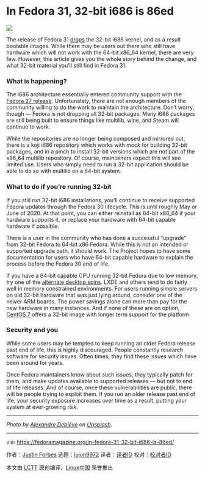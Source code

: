 [#]: collector: (lujun9972)
[#]: translator: (wxy)
[#]: reviewer: ( )
[#]: publisher: ( )
[#]: url: ( )
[#]: subject: (In Fedora 31, 32-bit i686 is 86ed)
[#]: via: (https://fedoramagazine.org/in-fedora-31-32-bit-i686-is-86ed/)
[#]: author: (Justin Forbes https://fedoramagazine.org/author/jforbes/)

In Fedora 31, 32-bit i686 is 86ed
======

![][1]

The release of Fedora 31 [drops][2] the 32-bit i686 kernel, and as a result bootable images. While there may be users out there who still have hardware which will not work with the 64-bit x86_64 kernel, there are very few. However, this article gives you the whole story behind the change, and what 32-bit material you’ll still find in Fedora 31.

### What is happening?

The i686 architecture essentially entered community support with the [Fedora 27 release][3]. Unfortunately, there are not enough members of the community willing to do the work to maintain the architecture. Don’t worry, though — Fedora is not dropping all 32-bit packages. Many i686 packages are still being built to ensure things like multilib, wine, and Steam will continue to work.

While the repositories are no longer being composed and mirrored out, there is a koji i686 repository which works with _mock_ for building 32-bit packages, and in a pinch to install 32-bit versions which are not part of the x86_64 multilib repository. Of course, maintainers expect this will see limited use. Users who simply need to run a 32-bit application should be able to do so with multilib on a 64-bit system.

### What to do if you’re running 32-bit

If you still run 32-bit i686 installations, you’ll continue to receive supported Fedora updates through the Fedora 30 lifecycle. This is until roughly May or June of 2020. At that point, you can either reinstall as 64-bit x86_64 if your hardware supports it, or replace your hardware with 64-bit capable hardware if possible.

There is a user in the community who has done a successful “upgrade” from 32-bit Fedora to 64-bit x86 Fedora. While this is not an intended or supported upgrade path, it should work. The Project hopes to have some documentation for users who have 64-bit capable hardware to explain the process before the Fedora 30 end of life.

If you have a 64-bit capable CPU running 32-bit Fedora due to low memory, try one of the [alternate desktop spins][4]. LXDE and others tend to do fairly well in memory constrained environments. For users running simple servers on old 32-bit hardware that was just lying around, consider one of the newer ARM boards. The power savings alone can more than pay for the new hardware in many instances. And if none of these are on option, [CentOS 7][5] offers a 32-bit image with longer term support for the platform.

### Security and you

While some users may be tempted to keep running an older Fedora release past end of life, this is highly discouraged. People constantly research software for security issues. Often times, they find these issues which have been around for years.

Once Fedora maintainers know about such issues, they typically patch for them, and make updates available to supported releases — but not to end of life releases. And of course, once these vulnerabilities are public, there will be people trying to exploit them. If you run an older release past end of life, your security exposure increases over time as a result, putting your system at ever-growing risk.

* * *

_Photo by _[_Alexandre Debiève_][6]_ on [Unsplash][7]_.

--------------------------------------------------------------------------------

via: https://fedoramagazine.org/in-fedora-31-32-bit-i686-is-86ed/

作者：[Justin Forbes][a]
选题：[lujun9972][b]
译者：[译者ID](https://github.com/译者ID)
校对：[校对者ID](https://github.com/校对者ID)

本文由 [LCTT](https://github.com/LCTT/TranslateProject) 原创编译，[Linux中国](https://linux.cn/) 荣誉推出

[a]: https://fedoramagazine.org/author/jforbes/
[b]: https://github.com/lujun9972
[1]: https://fedoramagazine.org/wp-content/uploads/2019/09/i686-86-816x345.jpg
[2]: https://fedoraproject.org/wiki/Changes/Stop_Building_i686_Kernels
[3]: https://fedoramagazine.org/announcing-fedora-27/
[4]: https://spins.fedoraproject.org
[5]: https://centos.org
[6]: https://unsplash.com/@alexkixa?utm_source=unsplash&utm_medium=referral&utm_content=creditCopyText
[7]: https://unsplash.com/s/photos/motherboard?utm_source=unsplash&utm_medium=referral&utm_content=creditCopyText
